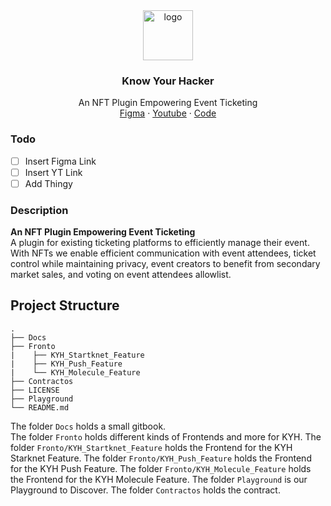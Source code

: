 <div align="center">
<img src="https://ethmunich.de/_next/static/media/logo-ethmunich.2b70a59e.svg" alt="logo" width="80" height="80" />
</div>

<h3 align="center">Know Your Hacker</h3>
  <p align="center">
    An NFT Plugin Empowering Event Ticketing
    <br />
    <a href="https://www.figma.com/file/V1W0wKDqXxGYrEH5TFfzJL/SwipePM?type=design&node-id=0%3A1&mode=design&t=cq5XPPpWLxi543Po-1" name="Figma">Figma</a>
    ·
    <a href="https://youtu.be/pBcYVFuj9M0">Youtube</a>
    ·
    <a href="https://github.com/TerexitariusStomp/Know-Your-Hacker">Code</a>
  </p>
</div>

### Todo

- [ ] Insert Figma Link
- [ ] Insert YT Link
- [ ] Add Thingy

### Description

**An NFT Plugin Empowering Event Ticketing**  
A plugin for existing ticketing platforms to efficiently manage their event.  
With NFTs we enable efficient communication with event attendees, ticket control while maintaining privacy, event creators to benefit from secondary market sales, and voting on event attendees allowlist.

## Project Structure

```
.
├── Docs
├── Fronto
|    ├── KYH_Startknet_Feature
|    ├── KYH_Push_Feature
|    └── KYH_Molecule_Feature
├── Contractos
├── LICENSE
├── Playground
└── README.md

```

The folder `Docs` holds a small gitbook.  
The folder `Fronto` holds different kinds of Frontends and more for KYH.
The folder `Fronto/KYH_Startknet_Feature` holds the Frontend  for the KYH Starknet Feature.
The folder `Fronto/KYH_Push_Feature` holds the Frontend for the KYH Push Feature. 
The folder `Fronto/KYH_Molecule_Feature` holds the Frontend for the KYH Molecule Feature. 
The folder `Playground` is our Playground to Discover.
The folder `Contractos` holds the contract.
